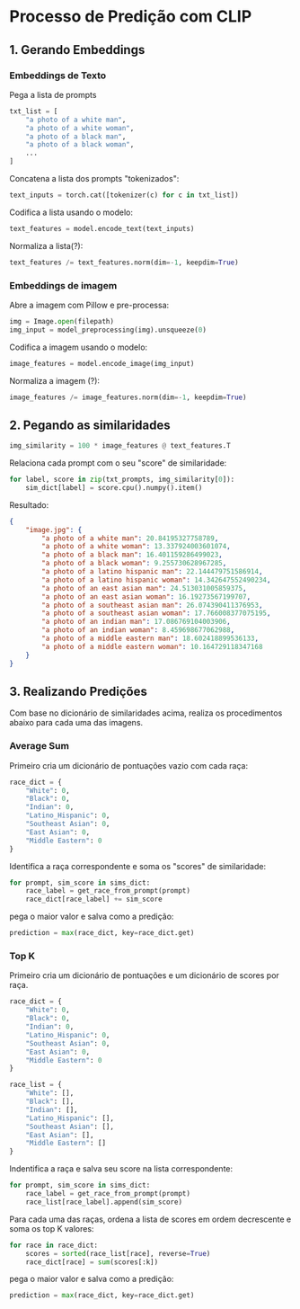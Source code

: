 # Processo de Predição com CLIP

## 1. Gerando Embeddings

### Embeddings de Texto

Pega a lista de prompts

```python
txt_list = [
	"a photo of a white man",
	"a photo of a white woman",
	"a photo of a black man", 
	"a photo of a black woman",
	...
]
```

Concatena a lista dos prompts "tokenizados":

```python
text_inputs = torch.cat([tokenizer(c) for c in txt_list])
```

Codifica a lista usando o modelo:

```python
text_features = model.encode_text(text_inputs)
```

Normaliza a lista(?):

```python
text_features /= text_features.norm(dim=-1, keepdim=True)
```

### Embeddings de imagem

Abre a imagem com Pillow e pre-processa:

```python
img = Image.open(filepath)
img_input = model_preprocessing(img).unsqueeze(0)
```

Codifica a imagem usando o modelo:

```python
image_features = model.encode_image(img_input)
```

Normaliza a imagem (?):

```python
image_features /= image_features.norm(dim=-1, keepdim=True)
```

## 2. Pegando as similaridades

```python
img_similarity = 100 * image_features @ text_features.T
```

Relaciona cada prompt com o seu "score" de similaridade:

```python
for label, score in zip(txt_prompts, img_similarity[0]):
	sim_dict[label] = score.cpu().numpy().item()
```

Resultado:

```json
{
	"image.jpg": {
		"a photo of a white man": 20.84195327758789,
		"a photo of a white woman": 13.337924003601074,
		"a photo of a black man": 16.401159286499023,
		"a photo of a black woman": 9.255730628967285,
		"a photo of a latino hispanic man": 22.144479751586914,
		"a photo of a latino hispanic woman": 14.342647552490234,
		"a photo of an east asian man": 24.513031005859375,
		"a photo of an east asian woman": 16.19273567199707,
		"a photo of a southeast asian man": 26.074390411376953,
		"a photo of a southeast asian woman": 17.766008377075195,
		"a photo of an indian man": 17.086769104003906,
		"a photo of an indian woman": 8.459698677062988,
		"a photo of a middle eastern man": 18.602418899536133,
		"a photo of a middle eastern woman": 10.164729118347168
	}
}
```

## 3. Realizando Predições

Com base no dicionário de similaridades acima, realiza os procedimentos abaixo para cada uma das imagens.

### Average Sum

Primeiro cria um dicionário de pontuações vazio com cada raça:

```python
race_dict = {
	"White": 0,
	"Black": 0,
	"Indian": 0,
	"Latino_Hispanic": 0,
	"Southeast Asian": 0,
	"East Asian": 0,
	"Middle Eastern": 0
}
```

Identifica a raça correspondente e soma os "scores" de similaridade:

```python
for prompt, sim_score in sims_dict:
	race_label = get_race_from_prompt(prompt)
	race_dict[race_label] += sim_score
```

pega o maior valor e salva como a predição:

```python
prediction = max(race_dict, key=race_dict.get)
```

### Top K

Primeiro cria um dicionário de pontuações e um dicionário de scores por raça.

```python
race_dict = {
	"White": 0,
	"Black": 0,
	"Indian": 0,
	"Latino_Hispanic": 0,
	"Southeast Asian": 0,
	"East Asian": 0,
	"Middle Eastern": 0
}

race_list = {
	"White": [],
	"Black": [],
	"Indian": [],
	"Latino_Hispanic": [],
	"Southeast Asian": [],
	"East Asian": [],
	"Middle Eastern": []
}
```

Indentifica a raça e salva seu score na lista correspondente:

```python
for prompt, sim_score in sims_dict:
	race_label = get_race_from_prompt(prompt)
	race_list[race_label].append(sim_score)
```

Para cada uma das raças, ordena a lista de scores em ordem decrescente e soma os top K valores:

```python
for race in race_dict:
	scores = sorted(race_list[race], reverse=True)
	race_dict[race] = sum(scores[:k])
```

pega o maior valor e salva como a predição:

```python
prediction = max(race_dict, key=race_dict.get)
```
